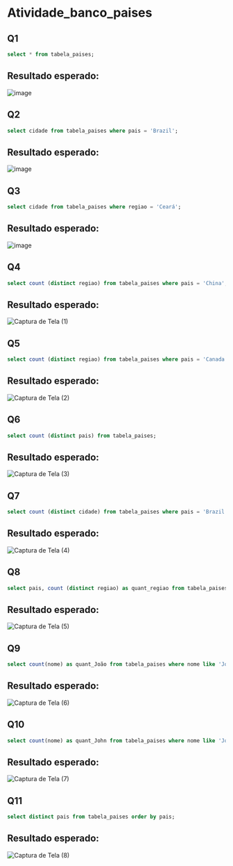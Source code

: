 # Atividade_banco_paises
## Q1
```sql
select * from tabela_paises;
```
## Resultado esperado:
![image](https://github.com/KalelOliveira/Atividade_banco_paises/assets/116455659/69d2ff56-67ee-413c-9f4e-0ce3b0ee2ef9)

## Q2
```sql
select cidade from tabela_paises where pais = 'Brazil';
```
## Resultado esperado:

![image](https://github.com/KalelOliveira/Atividade_banco_paises/assets/116455659/ffebf65c-ca2f-4878-9fa7-0e3cb6eeda98)


## Q3 
```sql
select cidade from tabela_paises where regiao = 'Ceará';
```
## Resultado esperado:
![image](https://github.com/KalelOliveira/Atividade_banco_paises/assets/116455659/b290568e-7834-406f-b361-5ed8b0bec503)


## Q4
```sql
select count (distinct regiao) from tabela_paises where pais = 'China';
```
## Resultado esperado:
![Captura de Tela (1)](https://github.com/KalelOliveira/Atividade_banco_paises/assets/116455659/ce349fbb-c565-41e8-aa9e-8cb47dc94235)


## Q5
```sql
select count (distinct regiao) from tabela_paises where pais = 'Canada';
```
## Resultado esperado:
![Captura de Tela (2)](https://github.com/KalelOliveira/Atividade_banco_paises/assets/116455659/f44d91ec-f090-4949-9db3-84960e8fd97e)


## Q6
```sql
select count (distinct pais) from tabela_paises;
```
## Resultado esperado:
![Captura de Tela (3)](https://github.com/KalelOliveira/Atividade_banco_paises/assets/116455659/f0046eb0-6d23-49d0-9c48-10241e1f7242)

## Q7
```sql
select count (distinct cidade) from tabela_paises where pais = 'Brazil';
```
## Resultado esperado:
![Captura de Tela (4)](https://github.com/KalelOliveira/Atividade_banco_paises/assets/116455659/d1c2d953-69b2-43b9-84c7-d40bb9c9fefe)

## Q8
```sql
select pais, count (distinct regiao) as quant_regiao from tabela_paises group by pais order by pais;
```
## Resultado esperado:
![Captura de Tela (5)](https://github.com/KalelOliveira/Atividade_banco_paises/assets/116455659/5cb794e6-e30c-4420-b3cd-f61d08cf1534)

## Q9
```sql
select count(nome) as quant_João from tabela_paises where nome like 'João%';
```
## Resultado esperado:
![Captura de Tela (6)](https://github.com/KalelOliveira/Atividade_banco_paises/assets/116455659/08839c8c-eee9-4063-80ec-8e7aee5bf13e)

## Q10
```sql
select count(nome) as quant_John from tabela_paises where nome like 'John%';
```
## Resultado esperado:
![Captura de Tela (7)](https://github.com/KalelOliveira/Atividade_banco_paises/assets/116455659/caf2109c-191d-4326-b37c-15b8fe2ce612)

## Q11
```sql
select distinct pais from tabela_paises order by pais;
```
## Resultado esperado:
![Captura de Tela (8)](https://github.com/KalelOliveira/Atividade_banco_paises/assets/116455659/af5fa8d6-e049-4426-b9e0-a095c29d8d01)

